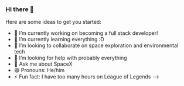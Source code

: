 ### Hi there 👋

Here are some ideas to get you started:

- 🔭 I’m currently working on becoming a full stack developer!
- 🌱 I’m currently learning everything :D
- 👯 I’m looking to collaborate on space exploration and environmental tech
- 🤔 I’m looking for help with probably everything
- 💬 Ask me about SpaceX
- 😄 Pronouns: He/him
- ⚡ Fun fact: I have too many hours on League of Legends 
-->

